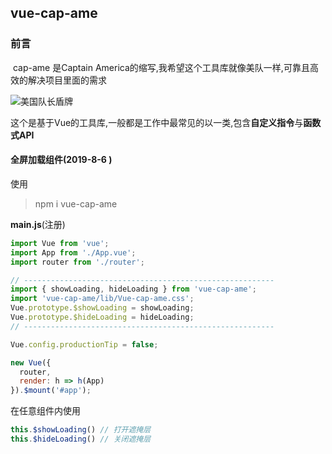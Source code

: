 ## vue-cap-ame

### 前言

​	cap-ame 是Captain America的缩写,我希望这个工具库就像美队一样,可靠且高效的解决项目里面的需求

![美国队长盾牌](http://www.vkcyan.top/FowAZIqcYj3kRiZ4AmF7c-mCkJS8.jpg)



这个是基于Vue的工具库,一般都是工作中最常见的以一类,包含**自定义指令**与**函数式API**



#### 全屏加载组件(2019-8-6 )

使用

> npm i vue-cap-ame

**main.js**(注册)

```js
import Vue from 'vue';
import App from './App.vue';
import router from './router';

// --------------------------------------------------------
import { showLoading, hideLoading } from 'vue-cap-ame';
import 'vue-cap-ame/lib/Vue-cap-ame.css';
Vue.prototype.$showLoading = showLoading;
Vue.prototype.$hideLoading = hideLoading;
// --------------------------------------------------------

Vue.config.productionTip = false;

new Vue({
  router,
  render: h => h(App)
}).$mount('#app');

```

在任意组件内使用

```js
this.$showLoading() // 打开遮掩层
this.$hideLoading() // 关闭遮掩层
```
